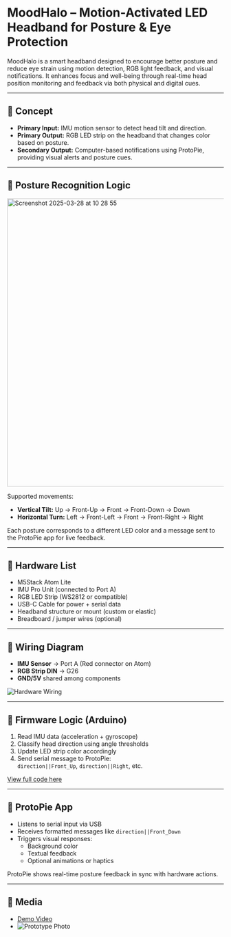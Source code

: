 # MoodHalo – Motion-Activated LED Headband for Posture & Eye Protection

MoodHalo is a smart headband designed to encourage better posture and reduce eye strain using motion detection, RGB light feedback, and visual notifications. It enhances focus and well-being through real-time head position monitoring and feedback via both physical and digital cues.

---

## 🧠 Concept

- **Primary Input:** IMU motion sensor to detect head tilt and direction.
- **Primary Output:** RGB LED strip on the headband that changes color based on posture.
- **Secondary Output:** Computer-based notifications using ProtoPie, providing visual alerts and posture cues.

---

## 📐 Posture Recognition Logic
<img width="668" alt="Screenshot 2025-03-28 at 10 28 55" src="https://github.com/user-attachments/assets/3141099d-16a2-4700-81e7-e19ce0236fad" />


Supported movements:
- **Vertical Tilt:** Up → Front-Up → Front → Front-Down → Down
- **Horizontal Turn:** Left → Front-Left → Front → Front-Right → Right

Each posture corresponds to a different LED color and a message sent to the ProtoPie app for live feedback.

---

## 🧰 Hardware List

- M5Stack Atom Lite
- IMU Pro Unit (connected to Port A)
- RGB LED Strip (WS2812 or compatible)
- USB-C Cable for power + serial data
- Headband structure or mount (custom or elastic)
- Breadboard / jumper wires (optional)

---

## 🔌 Wiring Diagram

- **IMU Sensor** → Port A (Red connector on Atom)
- **RGB Strip DIN** → G26
- **GND/5V** shared among components

![Hardware Wiring](wiring/hardware-setup.jpg)

---

## 🧾 Firmware Logic (Arduino)

1. Read IMU data (acceleration + gyroscope)
2. Classify head direction using angle thresholds
3. Update LED strip color accordingly
4. Send serial message to ProtoPie:  
   `direction||Front_Up`, `direction||Right`, etc.

[View full code here](firmware/final-nikita-4.py)

---

## 📱 ProtoPie App

- Listens to serial input via USB
- Receives formatted messages like `direction||Front_Down`
- Triggers visual responses:  
  - Background color
  - Textual feedback
  - Optional animations or haptics

ProtoPie shows real-time posture feedback in sync with hardware actions.

---

## 🎥 Media

- [Demo Video](media/demo-video.mp4)  
- ![Prototype Photo](media/prototype-photo.jpg)


